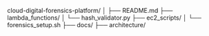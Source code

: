 cloud-digital-forensics-platform/
│
├── README.md
├── lambda_functions/
│   └── hash_validator.py
├── ec2_scripts/
│   └── forensics_setup.sh
├── docs/
├── architecture/
